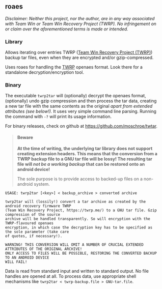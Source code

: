 roaes
-----

_Disclaimer: Neither this project, nor the author, are in any way associated with Team Win or Team Win Recovery Project (TWRP). No infringement on or claim over the aforementioned terms is made or intended._

### Library

Allows iterating over entries TWRP ([Team Win Recovery Project (TWRP)][1]) backup tar files, even when they are
encrypted and/or gzip-compressed.

Uses roaes for handling the [TWRP][2] openaes format. Look there for a standalone decryption/encryption tool.

### Binary

The executable `twrp2tar` will (optionally) decrypt the openaes format, (optionally) undo gzip compression and then
process the tar data, creating a new tar file with the same contents as the original _apart from extended attributes
(see below!)._ It uses very simple command line parsing. Running the command with `-?` will print its usage information.

For binary releases, check on github at <https://github.com/moschroe/twtar>.

> #### Beware
> 
> **At the time of writing, the underlying tar library does not support creating extension headers. This means that the
> conversion from a TWRP backup file to a GNU tar file will be lossy! The resulting tar file will 
> _not be a working backup_ that can be restored onto an android device!**
> 
> The sole purpose is to provide access to backed-up files on a non-android system.

```text
USAGE: twrp2tar [<key>] < backup_archive > converted archive

twrp2tar will (lossily!) convert a tar archive as created by the android recovery firmware TWRP
(Team Win Recovery Project, https://twrp.me/) to a GNU tar file. Gzip compression of the source
archive will be handled transparently. So will encryption with the TWRP-flavoured openaes
encryption, in which case the decryption key has to be specified as the sole parameter (take care
of quotes, if necessary!).

WARNING! THIS CONVERSION WILL OMIT A NUMBER OF CRUCIAL EXTENDED ATTRIBUTES OF THE ORIGINAL ARCHIVE!
ONLY ACCESS TO FILES WILL BE POSSIBLE, RESTORING THE CONVERTED BACKUP TO AN ANDROID DEVICE
WILL FAIL!
```

Data is read from standard input and written to standard output. No file handles are opened at all. To process data, use appropriate shell mechanisms like `twrp2tar < twrp-backup.file > GNU-tar.file`.

[1]: <https://twrp.me/>
[2]: <https://crates.io/crates/roaes>